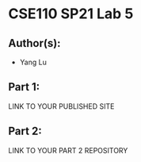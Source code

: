 # CSE110 SP21 Lab 5

## Author(s):
- Yang Lu

## Part 1:

LINK TO YOUR PUBLISHED SITE

## Part 2:

LINK TO YOUR PART 2 REPOSITORY
